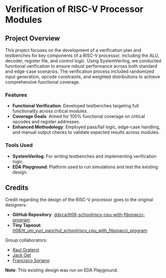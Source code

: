 # Verification of RISC-V Processor Modules

## Project Overview

This project focuses on the development of a verification plan and testbenches for key components of a RISC-V processor, including the ALU, decoder, register file, and control logic. Using SystemVerilog, we conducted functional verification to ensure robust performance across both standard and edge-case scenarios. The verification process included randomized input generation, opcode constraints, and weighted distributions to achieve comprehensive functional coverage.

### Features

- **Functional Verification**: Developed testbenches targeting full functionality across critical modules.
- **Coverage Goals**: Aimed for 100% functional coverage on critical opcodes and register addresses.
- **Enhanced Methodology**: Employed pass/fail logic, edge-case handling, and manual output checks to validate expected results across modules.

### Tools Used

- **SystemVerilog**: For writing testbenches and implementing verification logic.
- **EDA Playground**: Platform used to run simulations and test the existing design.

## Credits

Credit regarding the design of the RISC-V processor goes to the original designers:

- **GitHub Repository**: [ddvca/tt08-schoolriscv-cpu-with-fibonacci-program](https://github.com/ddvca/tt08-schoolriscv-cpu-with-fibonacci-program)
- **Tiny Tapeout**: [tt08/tt_um_yuri_panchul_schoolriscv_cpu_with_fibonacci_program](https://tinytapeout.com/runs/tt08/tt_um_yuri_panchul_schoolriscv_cpu_with_fibonacci_program)

Group collaborators:

- [Raul Graterol](https://github.com/raulgrat)
- [Jack Get](https://github.com/jackgetgithub)
- [Francisco Soriano](https://github.com/Francisco-Soriano)

**Note**: This existing design was run on EDA Playground.

